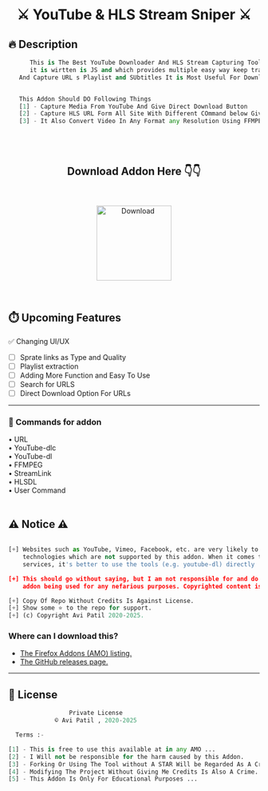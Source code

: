 # <h1 align="center">⚔️ YouTube & HLS Stream Sniper ⚔️</h1>

## 🔥 Description

```py
      This is The Best YouTube Downloader And HLS Stream Capturing Tool 
      it is wirtten is JS and which provides multiple easy way keep track 
   And Capture URL s Playlist and SUbtitles It is Most Useful For Downloading


   This Addon Should DO Following Things
   [1] - Capture Media From YouTube And Give Direct Download Button
   [2] - Capture HLS URL Form All Site With Different COmmand below Given
   [3] - It Also Convert Video In Any Format any Resolution Using FFMPEG

```
<br><br>
<h2 align="center"> Download Addon Here 👇👇</h2>

<br>
<p align="center">
<a href="https://addons.mozilla.org/en-US/firefox/addon/hls-stream-sniper/" ><img alt="Download" width="150px" text-align="cneter" src="https://i.ibb.co/ZfXdvPn/image.png" /></a></p>

<br>

<h2>⏱️ Upcoming Features</h2>

✅ Changing UI/UX <br>
- [ ] Sprate links as Type and Quality <br>
- [ ] Playlist extraction <br>
- [ ] Adding More Function and Easy To Use <br>
- [ ] Search for URLS <br>
- [ ] Direct Download Option For URLs

---


### 🎈 Commands for addon
 
• URL <br>
• YouTube-dlc <br>
• YouTube-dl <br>
• FFMPEG <br>
• StreamLink <br>
• HLSDL <br>
• User Command <br><br>


## ⚠️ Notice ⚠️
```py

[+] Websites such as YouTube, Vimeo, Facebook, etc. are very likely to use proprietary 
    technologies which are not supported by this addon. When it comes to such "mainstream" 
    services, it's better to use the tools (e.g. youtube-dl) directly

[+] This should go without saying, but I am not responsible for and do not condone this 
    addon being used for any nefarious purposes. Copyrighted content is probably DRM-ed anyway

[+] Copy Of Repo Without Credits Is Against License.
[+] Show some ⭐ to the repo for support.
[+] (c) Copyright Avi Patil 2020-2025.

```


### Where can I download this?
- [The Firefox Addons (AMO) listing.](https://addons.mozilla.org/en-US/firefox/addon/hls-stream-sniper/)
- [The GitHub releases page.](https://github.com/proavipatil/HLS-Stream-Capture/releases)

---



## 🚸 License
```python
                 Private License
             ©️ Avi Patil , 2020-2025

  Terms :-

[1] - This is free to use this available at in any AMO ...
[2] - I Will not be responsible for the harm caused by this Addon.
[3] - Forking Or Using The Tool without A STAR Will be Regarded As A Crime..
[4] - Modifying The Project Without Giving Me Credits Is Also A Crime..
[5] - This Addon Is Only For Educational Purposes ...

```
